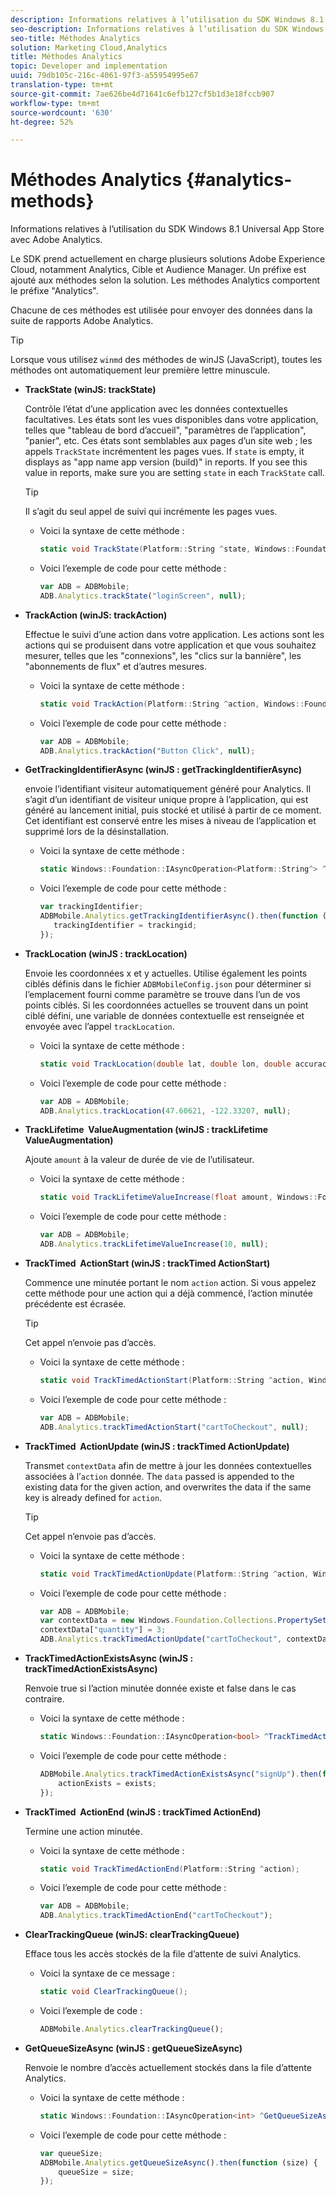 ```yaml
---
description: Informations relatives à l’utilisation du SDK Windows 8.1 Universal App Store avec Adobe Analytics.
seo-description: Informations relatives à l’utilisation du SDK Windows 8.1 Universal App Store avec Adobe Analytics.
seo-title: Méthodes Analytics
solution: Marketing Cloud,Analytics
title: Méthodes Analytics
topic: Developer and implementation
uuid: 79db105c-216c-4061-97f3-a55954995e67
translation-type: tm+mt
source-git-commit: 7ae626be4d71641c6efb127cf5b1d3e18fccb907
workflow-type: tm+mt
source-wordcount: '630'
ht-degree: 52%

---
```



# Méthodes Analytics {#analytics-methods}

Informations relatives à l’utilisation du SDK Windows 8.1 Universal App Store avec Adobe Analytics.

Le SDK prend actuellement en charge plusieurs solutions Adobe Experience Cloud, notamment Analytics, Cible et Audience Manager. Un préfixe est ajouté aux méthodes selon la solution. Les méthodes Analytics comportent le préfixe &quot;Analytics&quot;.

Chacune de ces méthodes est utilisée pour envoyer des données dans la suite de rapports Adobe Analytics.

>[!TIP]
>
>Lorsque vous utilisez `winmd` des méthodes de winJS (JavaScript), toutes les méthodes ont automatiquement leur première lettre minuscule.

* **TrackState (winJS: trackState)**

   Contrôle l’état d’une application avec les données contextuelles facultatives. Les états sont les vues disponibles dans votre application, telles que &quot;tableau de bord d’accueil&quot;, &quot;paramètres de l’application&quot;, &quot;panier&quot;, etc. Ces états sont semblables aux pages d’un site web ; les appels `TrackState` incrémentent les pages vues. If `state` is empty, it displays as &quot;app name app version (build)&quot; in reports. If you see this value in reports, make sure you are setting `state` in each `TrackState` call.

   >[!TIP]
   >
   >Il s’agit du seul appel de suivi qui incrémente les pages vues.

   * Voici la syntaxe de cette méthode :

      ```csharp
      static void TrackState(Platform::String ^state, Windows::Foundation::Collections::IMap<Platform::String^, Platform::Object> ^contextData); 
      ```

   * Voici l’exemple de code pour cette méthode :

      ```js
      var ADB = ADBMobile;
      ADB.Analytics.trackState("loginScreen", null);
      ```

* **TrackAction (winJS: trackAction)**

   Effectue le suivi d’une action dans votre application. Les actions sont les actions qui se produisent dans votre application et que vous souhaitez mesurer, telles que les &quot;connexions&quot;, les &quot;clics sur la bannière&quot;, les &quot;abonnements de flux&quot; et d’autres mesures.

   * Voici la syntaxe de cette méthode :

      ```csharp
      static void TrackAction(Platform::String ^action, Windows::Foundation::Collections::IMap <Platform::String^, Platform::Object> ^contextData);
      ```

   * Voici l’exemple de code pour cette méthode :

      ```js
      var ADB = ADBMobile; 
      ADB.Analytics.trackAction("Button Click", null); 
      ```

* **GetTrackingIdentifierAsync (winJS : getTrackingIdentifierAsync)**

   envoie l’identifiant visiteur automatiquement généré pour Analytics. Il s’agit d’un identifiant de visiteur unique propre à l’application, qui est généré au lancement initial, puis stocké et utilisé à partir de ce moment. Cet identifiant est conservé entre les mises à niveau de l’application et supprimé lors de la désinstallation.

   * Voici la syntaxe de cette méthode :

      ```csharp
      static Windows::Foundation::IAsyncOperation<Platform::String^> ^GetTrackingIdentifierAsync(); 
      ```

   * Voici l’exemple de code pour cette méthode :

      ```js
      var trackingIdentifier; 
      ADBMobile.Analytics.getTrackingIdentifierAsync().then(function (trackingid) { 
         trackingIdentifier = trackingid; 
      });
      ```

* **TrackLocation (winJS : trackLocation)**

   Envoie les coordonnées x et y actuelles. Utilise également les points ciblés définis dans le fichier `ADBMobileConfig.json` pour déterminer si l’emplacement fourni comme paramètre se trouve dans l’un de vos points ciblés. Si les coordonnées actuelles se trouvent dans un point ciblé défini, une variable de données contextuelle est renseignée et envoyée avec l’appel `trackLocation`.

   * Voici la syntaxe de cette méthode :

      ```csharp
      static void TrackLocation(double lat, double lon, double accuracy, Windows::Foundation::Collections::IMap<Platform::String^, Platform::Object^> ^contextData);
      ```

   * Voici l’exemple de code pour cette méthode :

      ```js
      var ADB = ADBMobile; 
      ADB.Analytics.trackLocation(47.60621, -122.33207, null);
      ```

* **TrackLifetime &#x200B; ValueAugmentation (winJS : trackLifetime &#x200B; ValueAugmentation)**

   Ajoute `amount` à la valeur de durée de vie de l’utilisateur.

   * Voici la syntaxe de cette méthode :

      ```csharp
      static void TrackLifetimeValueIncrease(float amount, Windows::Foundation::Collections::IMap<Platform::String^, Platform::Object^> ^contextData); 
      ```

   * Voici l’exemple de code pour cette méthode :

      ```js
      var ADB = ADBMobile; 
      ADB.Analytics.trackLifetimeValueIncrease(10, null); 
      ```

* **TrackTimed &#x200B; ActionStart (winJS : trackTimed &#x200B; ActionStart)**

   Commence une minutée portant le nom `action` action. Si vous appelez cette méthode pour une action qui a déjà commencé, l’action minutée précédente est écrasée.

   >[!TIP]
   >
   >Cet appel n’envoie pas d’accès.

   * Voici la syntaxe de cette méthode :

      ```csharp
      static void TrackTimedActionStart(Platform::String ^action, Windows::Foundation::Collections::IMap<Platform::String^, Platform::Object^> ^contextData);
      ```

   * Voici l’exemple de code pour cette méthode :

      ```js
      var ADB = ADBMobile; 
      ADB.Analytics.trackTimedActionStart("cartToCheckout", null); 
      ```

* **TrackTimed &#x200B; ActionUpdate (winJS : trackTimed &#x200B; ActionUpdate)**

   Transmet `contextData` afin de mettre à jour les données contextuelles associées à l’`action` donnée. The `data` passed is appended to the existing data for the given action, and overwrites the data if the same key is already defined for `action`.

   >[!TIP]
   >
   >Cet appel n’envoie pas d’accès.

   * Voici la syntaxe de cette méthode :

      ```csharp
      static void TrackTimedActionUpdate(Platform::String ^action, Windows::Foundation::Collections::IMap<Platform::String^, Platform::Object^> ^contextData); 
      ```

   * Voici l’exemple de code pour cette méthode :

      ```js
      var ADB = ADBMobile; 
      var contextData = new Windows.Foundation.Collections.PropertySet(); 
      contextData["quantity"] = 3; 
      ADB.Analytics.trackTimedActionUpdate("cartToCheckout", contextData); 
      ```

* **TrackTimedActionExistsAsync (winJS : trackTimedActionExistsAsync)**

   Renvoie true si l’action minutée donnée existe et false dans le cas contraire.

   * Voici la syntaxe de cette méthode :

      ```csharp
      static Windows::Foundation::IAsyncOperation<bool> ^TrackTimedActionExistsAsync(Platform::String ^action); 
      ```

   * Voici l’exemple de code pour cette méthode :

      ```js
      ADBMobile.Analytics.trackTimedActionExistsAsync("signUp").then(function (exists) { 
          actionExists = exists; 
      });
      ```

* **TrackTimed &#x200B; ActionEnd (winJS : trackTimed &#x200B; ActionEnd)**

   Termine une action minutée.

   * Voici la syntaxe de cette méthode :

      ```csharp
      static void TrackTimedActionEnd(Platform::String ^action);
      ```

   * Voici l’exemple de code pour cette méthode :

      ```js
      var ADB = ADBMobile; 
      ADB.Analytics.trackTimedActionEnd("cartToCheckout"); 
      ```

* **ClearTrackingQueue (winJS: clearTrackingQueue)**

   Efface tous les accès stockés de la file d’attente de suivi Analytics.

   * Voici la syntaxe de ce message :

      ```csharp
      static void ClearTrackingQueue();
      ```

   * Voici l’exemple de code :

      ```js
      ADBMobile.Analytics.clearTrackingQueue();
      ```

* **GetQueueSizeAsync (winJS : getQueueSizeAsync)**

   Renvoie le nombre d’accès actuellement stockés dans la file d’attente Analytics.

   * Voici la syntaxe de cette méthode :

      ```csharp
      static Windows::Foundation::IAsyncOperation<int> ^GetQueueSizeAsync();
      ```

   * Voici l’exemple de code pour cette méthode :

      ```js
      var queueSize; 
      ADBMobile.Analytics.getQueueSizeAsync().then(function (size) { 
          queueSize = size; 
      });
      ```
